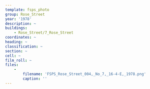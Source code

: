 ```yaml
---
template: fsps_photo
group: Rose_Street
year: '1978'
description: ~
buildings:
    - Rose_Street/7_Rose_Street
coordinates: ~
heading: ~
classification: ~
section: ~
cell: ~
film_roll: ~
files:
    -
        filename: 'FSPS_Rose_Street_004,_No_7,_16-4-E,_1978.png'
        caption: ''
---
```

